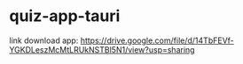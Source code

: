 # quiz-app-tauri

link download app: https://drive.google.com/file/d/14TbFEVf-YGKDLeszMcMtLRUkNSTBl5N1/view?usp=sharing
